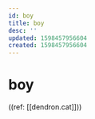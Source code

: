 ```yaml
---
id: boy
title: boy
desc: ''
updated: 1598457956604
created: 1598457956604
---
```


# boy

((ref: [[dendron.cat]]))
